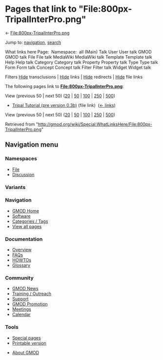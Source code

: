 <div id="mw-page-base" class="noprint">

</div>

<div id="mw-head-base" class="noprint">

</div>

<div id="content" class="mw-body" role="main">

<span id="top"></span>

<div id="mw-js-message" style="display:none;">

</div>



# <span dir="auto">Pages that link to "File:800px-TripalInterPro.png"</span>

<div id="bodyContent">

<div id="contentSub">

←
[File:800px-TripalInterPro.png](/wiki/File:800px-TripalInterPro.png "File:800px-TripalInterPro.png")

</div>

<div id="jump-to-nav" class="mw-jump">

Jump to: [navigation](#mw-navigation), [search](#p-search)

</div>

<div id="mw-content-text">

What links here Page:  Namespace:  all (Main) Talk User User talk GMOD
GMOD talk File File talk MediaWiki MediaWiki talk Template Template talk
Help Help talk Category Category talk Property Property talk Type Type
talk Form Form talk Concept Concept talk Filter Filter talk Widget
Widget talk

Filters
[Hide](/mediawiki/index.php?title=Special:WhatLinksHere/File:800px-TripalInterPro.png&hidetrans=1 "Special:WhatLinksHere/File:800px-TripalInterPro.png")
transclusions \|
[Hide](/mediawiki/index.php?title=Special:WhatLinksHere/File:800px-TripalInterPro.png&hidelinks=1 "Special:WhatLinksHere/File:800px-TripalInterPro.png")
links \|
[Hide](/mediawiki/index.php?title=Special:WhatLinksHere/File:800px-TripalInterPro.png&hideredirs=1 "Special:WhatLinksHere/File:800px-TripalInterPro.png")
redirects \|
[Hide](/mediawiki/index.php?title=Special:WhatLinksHere/File:800px-TripalInterPro.png&hideimages=1 "Special:WhatLinksHere/File:800px-TripalInterPro.png")
file links

The following pages link to
**[File:800px-TripalInterPro.png](/wiki/File:800px-TripalInterPro.png "File:800px-TripalInterPro.png")**:

View (previous 50 \| next 50)
([20](/mediawiki/index.php?title=Special:WhatLinksHere/File:800px-TripalInterPro.png&limit=20 "Special:WhatLinksHere/File:800px-TripalInterPro.png")
\|
[50](/mediawiki/index.php?title=Special:WhatLinksHere/File:800px-TripalInterPro.png&limit=50 "Special:WhatLinksHere/File:800px-TripalInterPro.png")
\|
[100](/mediawiki/index.php?title=Special:WhatLinksHere/File:800px-TripalInterPro.png&limit=100 "Special:WhatLinksHere/File:800px-TripalInterPro.png")
\|
[250](/mediawiki/index.php?title=Special:WhatLinksHere/File:800px-TripalInterPro.png&limit=250 "Special:WhatLinksHere/File:800px-TripalInterPro.png")
\|
[500](/mediawiki/index.php?title=Special:WhatLinksHere/File:800px-TripalInterPro.png&limit=500 "Special:WhatLinksHere/File:800px-TripalInterPro.png"))

- [Tripal Tutorial (pre version
  0.3b)](/wiki/Tripal_Tutorial_(pre_version_0.3b) "Tripal Tutorial (pre version 0.3b)")
  (file link) ‎ <span class="mw-whatlinkshere-tools">([←
  links](/mediawiki/index.php?title=Special:WhatLinksHere&target=Tripal+Tutorial+%28pre+version+0.3b%29 "Special:WhatLinksHere"))</span>

View (previous 50 \| next 50)
([20](/mediawiki/index.php?title=Special:WhatLinksHere/File:800px-TripalInterPro.png&limit=20 "Special:WhatLinksHere/File:800px-TripalInterPro.png")
\|
[50](/mediawiki/index.php?title=Special:WhatLinksHere/File:800px-TripalInterPro.png&limit=50 "Special:WhatLinksHere/File:800px-TripalInterPro.png")
\|
[100](/mediawiki/index.php?title=Special:WhatLinksHere/File:800px-TripalInterPro.png&limit=100 "Special:WhatLinksHere/File:800px-TripalInterPro.png")
\|
[250](/mediawiki/index.php?title=Special:WhatLinksHere/File:800px-TripalInterPro.png&limit=250 "Special:WhatLinksHere/File:800px-TripalInterPro.png")
\|
[500](/mediawiki/index.php?title=Special:WhatLinksHere/File:800px-TripalInterPro.png&limit=500 "Special:WhatLinksHere/File:800px-TripalInterPro.png"))

</div>

<div class="printfooter">

Retrieved from
"<http://gmod.org/wiki/Special:WhatLinksHere/File:800px-TripalInterPro.png>"

</div>

<div id="catlinks" class="catlinks catlinks-allhidden">

</div>

<div class="visualClear">

</div>

</div>

</div>

<div id="mw-navigation">

## Navigation menu

<div id="mw-head">



<div id="left-navigation">

<div id="p-namespaces" class="vectorTabs" role="navigation"
aria-labelledby="p-namespaces-label">

### Namespaces

- <span id="ca-nstab-image"><a href="/wiki/File:800px-TripalInterPro.png" accesskey="c"
  title="View the file page [c]">File</a></span>
- <span id="ca-talk"><a
  href="/mediawiki/index.php?title=File_talk:800px-TripalInterPro.png&amp;action=edit&amp;redlink=1"
  accesskey="t"
  title="Discussion about the content page [t]">Discussion</a></span>

</div>

<div id="p-variants" class="vectorMenu emptyPortlet" role="navigation"
aria-labelledby="p-variants-label">

### 

### Variants[](#)

<div class="menu">

</div>

</div>

</div>





</div>

</div>

</div>

<div id="mw-panel">

<div id="p-logo" role="banner">

<a href="/wiki/Main_Page"
style="background-image: url(http://gmod.org/images/GMOD-cogs.png);"
title="Visit the main page"></a>

</div>

<div id="p-Navigation" class="portal" role="navigation"
aria-labelledby="p-Navigation-label">

### Navigation

<div class="body">

- <span id="n-GMOD-Home">[GMOD Home](/wiki/Main_Page)</span>
- <span id="n-Software">[Software](/wiki/GMOD_Components)</span>
- <span id="n-Categories-.2F-Tags">[Categories /
  Tags](/wiki/Categories)</span>
- <span id="n-View-all-pages">[View all
  pages](/wiki/Special:AllPages)</span>

</div>

</div>

<div id="p-Documentation" class="portal" role="navigation"
aria-labelledby="p-Documentation-label">

### Documentation

<div class="body">

- <span id="n-Overview">[Overview](/wiki/Overview)</span>
- <span id="n-FAQs">[FAQs](/wiki/Category:FAQ)</span>
- <span id="n-HOWTOs">[HOWTOs](/wiki/Category:HOWTO)</span>
- <span id="n-Glossary">[Glossary](/wiki/Glossary)</span>

</div>

</div>

<div id="p-Community" class="portal" role="navigation"
aria-labelledby="p-Community-label">

### Community

<div class="body">

- <span id="n-GMOD-News">[GMOD News](/wiki/GMOD_News)</span>
- <span id="n-Training-.2F-Outreach">[Training /
  Outreach](/wiki/Training_and_Outreach)</span>
- <span id="n-Support">[Support](/wiki/Support)</span>
- <span id="n-GMOD-Promotion">[GMOD
  Promotion](/wiki/GMOD_Promotion)</span>
- <span id="n-Meetings">[Meetings](/wiki/Meetings)</span>
- <span id="n-Calendar">[Calendar](/wiki/Calendar)</span>

</div>

</div>

<div id="p-tb" class="portal" role="navigation"
aria-labelledby="p-tb-label">

### Tools

<div class="body">

- <span id="t-specialpages"><a href="/wiki/Special:SpecialPages" accesskey="q"
  title="A list of all special pages [q]">Special pages</a></span>
- <span id="t-print"><a
  href="/mediawiki/index.php?title=Special:WhatLinksHere/File:800px-TripalInterPro.png&amp;printable=yes"
  rel="alternate" accesskey="p"
  title="Printable version of this page [p]">Printable version</a></span>

</div>

</div>

</div>

</div>

<div id="footer" role="contentinfo">

- <span id="footer-places-about">[About
  GMOD](/wiki/GMOD:About "GMOD:About")</span>

<!-- -->






</div>
